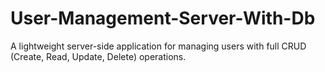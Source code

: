 # User-Management-Server-With-Db
A lightweight server-side application for managing users with full CRUD (Create, Read, Update, Delete) operations. 
